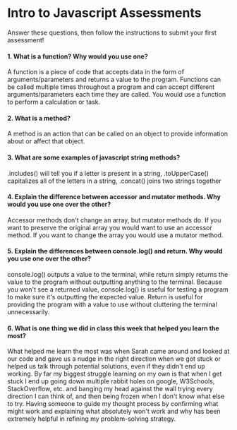 # Intro to Javascript Assessments

Answer these questions, then follow the instructions to submit your first assessment!

#### 1. What is a function? Why would you use one?
A function is a piece of code that accepts data in the form of arguments/parameters and returns a value to the program. Functions can be called multiple times throughout a program and can accept different arguments/parameters each time they are called. You would use a function to perform a calculation or task.

#### 2. What is a method?
A method is an action that can be called on an object to provide information about or affect that object.

#### 3. What are some examples of javascript string methods?
.includes() will tell you if a letter is present in a string, .toUpperCase() capitalizes all of the letters in a string, .concat() joins two strings together

#### 4. Explain the difference between accessor and mutator methods. Why would you use one over the other?
Accessor methods don't change an array, but mutator methods do. If you want to preserve the original array you would want to use an accessor method. If you want to change the array you would use a mutator method.

#### 5. Explain the differences between console.log() and return. Why would you use one over the other?
console.log() outputs a value to the terminal, while return simply returns the value to the program without outputting anything to the terminal. Because you won't see a returned value, console.log() is useful for testing a program to make sure it's outputting the expected value. Return is useful for providing the program with a value to use without cluttering the terminal unnecessarily.

#### 6. What is one thing we did in class this week that helped you learn the most?  
What helped me learn the most was when Sarah came around and looked at our code and gave us a nudge in the right direction when we got stuck or helped us talk through potential solutions, even if they didn't end up working. By far my biggest struggle learning on my own is that when I get stuck I end up going down multiple rabbit holes on google, W3Schools, StackOverflow, etc. and banging my head against the wall trying every direction I can think of, and then being frozen when I don't know what else to try. Having someone to guide my thought process by confirming what might work and explaining what absolutely won't work and why has been extremely helpful in refining my problem-solving strategy.
